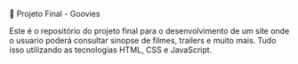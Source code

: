 🌟 Projeto  Final - Goovies

Este é o repositório do projeto final para o desenvolvimento de um site onde o usuario poderá consultar sinopse de filmes, trailers e muito mais. Tudo isso utilizando as tecnologias HTML, CSS e JavaScript.
